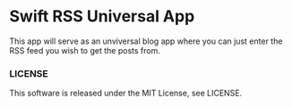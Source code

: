 
Swift RSS Universal App
================

This app will serve as an unviversal blog app where you can just enter the RSS feed you wish to get the posts from.

### LICENSE

This software is released under the MIT License, see LICENSE.
